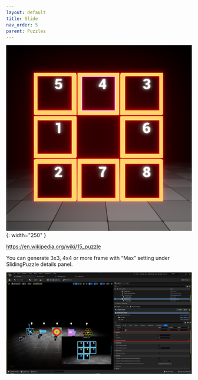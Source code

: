 ```yaml
---
layout: default
title: Slide
nav_order: 5
parent: Puzzles
---
```


![](../../assets/images/slide.png){: width="250" }

https://en.wikipedia.org/wiki/15_puzzle

You can generate 3x3, 4x4 or more frame with “Max” setting under SlidingPuzzle details panel.

![](../../assets/images/slidesetup.png)
